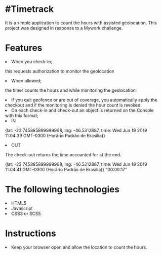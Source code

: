 <h1>#Timetrack</h1>
<p>
It is a simple application to count the hours with assisted geolocation. This project was designed in response to a Mywork challenge.
</p>

<h1>Features</h1>

<li>When you check-in;</li> 
 <p> this requests authorization to monitor the geolocation</p>

<li>When allowed;</li>
<p>the timer counts the hours and while monitoring the geolocation.</li>

<li>If you quit geofence or are out of coverage, you automatically apply the checkout and if the monitoring is denied the hour count is revoked.</li>

<li>On each check-in and check-out an object is returned on the Console with this format;</li>

<li>IN</li>
<p></p>
<p>{lat: -23.745885899999998, lng: -46.5312887, time: Wed Jun 19 2019 11:04:39 GMT-0300 (Horário Padrão de Brasília)}</p>
<p></p>
<li>OUT</li>
<p>The check-out returns the time accounted for at the end.<p>
<p></p>
<p>{lat: -23.745885899999998, lng: -46.5312887, time: Wed Jun 19 2019 11:04:41 GMT-0300 (Horário Padrão de Brasília)} "00:00:17"</p>



<h1>The following technologies</h1>

<li>HTML5</li>
<li>Javascript</li>
<li>CSS3 or SCSS</li>

<h1>Instructions</h1>
<li>Keep your browser open and allow the location to count the hours.</li>

